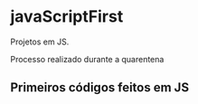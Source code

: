 # javaScriptFirst

Projetos em JS.   
  
Processo realizado durante a quarentena         
     
## Primeiros códigos feitos em JS 
<br>     
   
 
  
 

   
 
 
